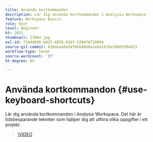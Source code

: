 ```yaml
---
title: Använda kortkommandon
description: Lär dig använda kortkommandon i Analysis Workspace
feature: Workspace Basics
role: User
level: Beginner
kt: 2031
thumbnail: 23984.jpg
exl-id: f344469b-b925-4978-918f-5204f6f10094
source-git-commit: 618deaa6e64f66b48d8acebe1610a19603504923
workflow-type: tm+mt
source-wordcount: '37'
ht-degree: 0%

---
```


# Använda kortkommandon {#use-keyboard-shortcuts}

Lär dig använda kortkommandon i Analysis Workspace. Det här är tidsbesparande tekniker som hjälper dig att utföra olika uppgifter i ett projekt.

>[!VIDEO](https://video.tv.adobe.com/v/23984/?quality=12&learn=on)
